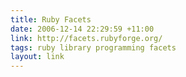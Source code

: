 ```yaml
---
title: Ruby Facets
date: 2006-12-14 22:29:59 +11:00
link: http://facets.rubyforge.org/
tags: ruby library programming facets
layout: link
---
```

